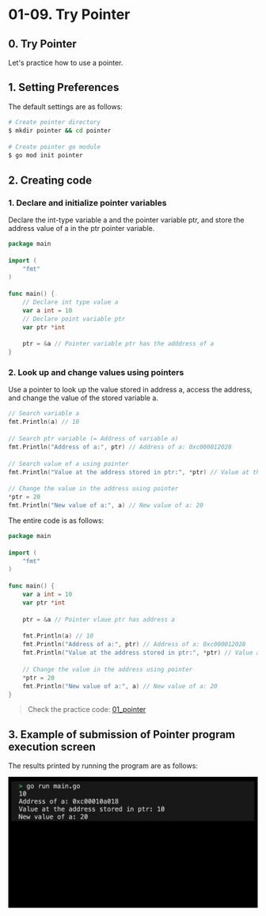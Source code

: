# 01-09. Try Pointer

## 0. Try Pointer
Let's practice how to use a pointer.

## 1. Setting Preferences
The default settings are as follows:
```sh
# Create pointer directory
$ mkdir pointer && cd pointer

# Create pointer go module
$ go mod init pointer
```

## 2. Creating code
### 1. Declare and initialize pointer variables
Declare the int-type variable a and the pointer variable ptr, and store the address value of a in the ptr pointer variable.
```go
package main

import (
	"fmt"
)

func main() {
	// Declare int type value a 
    var a int = 10
	// Declare point variable ptr 
    var ptr *int

    ptr = &a // Pointer variable ptr has the adddress of a
}
```
### 2. Look up and change values using pointers
Use a pointer to look up the value stored in address a, access the address, and change the value of the stored variable a.
```go
// Search variable a
fmt.Println(a) // 10

// Search ptr variable (= Address of variable a)
fmt.Println("Address of a:", ptr) // Address of a: 0xc000012028

// Search value of a using pointer  
fmt.Println("Value at the address stored in ptr:", *ptr) // Value at the address stored in ptr: 10

// Change the value in the address using pointer
*ptr = 20
fmt.Println("New value of a:", a) // New value of a: 20
```

The entire code is as follows:
```go
package main

import (
	"fmt"
)

func main() {
    var a int = 10
    var ptr *int

    ptr = &a // Pointer vlaue ptr has address a

    fmt.Println(a) // 10
    fmt.Println("Address of a:", ptr) // Address of a: 0xc000012028
    fmt.Println("Value at the address stored in ptr:", *ptr) // Value at the address stored in ptr: 10

    // Change the value in the address using pointer
    *ptr = 20
    fmt.Println("New value of a:", a) // New value of a: 20
}
```
> Check the practice code: [01_pointer](../code/01_pointer/)

## 3. Example of submission of Pointer program execution screen
The results printed by running the program are as follows:

<div style="text-align: center;">
   <img src="../assets/01_basic_pointer_result_example.png" alt="01_basic_pointer_result_example" width="600"/>
</div>
